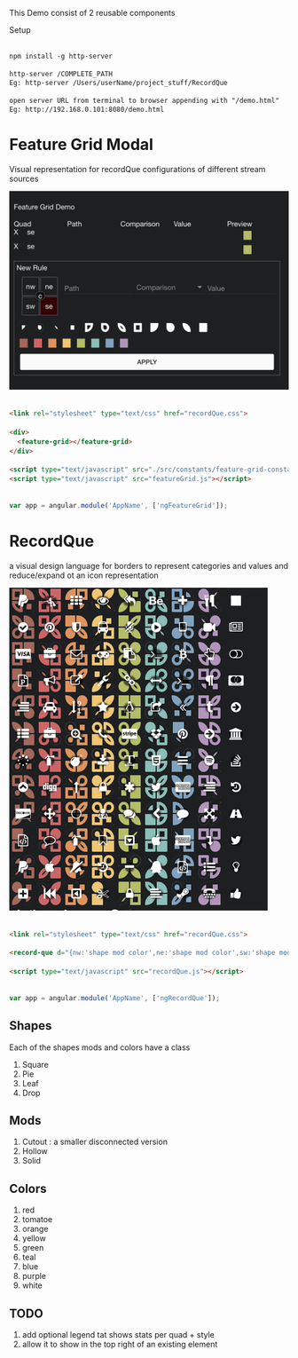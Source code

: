 This Demo consist of 2 reusable components

Setup

```

npm install -g http-server

http-server /COMPLETE_PATH
Eg: http-server /Users/userName/project_stuff/RecordQue

open server URL from terminal to browser appending with "/demo.html"
Eg: http://192.168.0.101:8080/demo.html

```

# Feature Grid Modal
Visual representation for recordQue configurations of different stream sources

![](docs/featureGridModal.png)

```html

<link rel="stylesheet" type="text/css" href="recordQue.css">

<div>
  <feature-grid></feature-grid>
</div>

<script type="text/javascript" src="./src/constants/feature-grid-constant.js"></script>
<script type="text/javascript" src="featureGrid.js"></script>

```
```javascript

var app = angular.module('AppName', ['ngFeatureGrid']);

```

# RecordQue
a visual design language for borders to represent categories and values and reduce/expand ot an icon representation

![](docs/example.png)

```html

<link rel="stylesheet" type="text/css" href="recordQue.css">

<record-que d="{nw:'shape mod color',ne:'shape mod color',sw:'shape mod color',se:'shape mod color', c:'fa-icon color'}"></record-que>

<script type="text/javascript" src="recordQue.js"></script>

```
```javascript

var app = angular.module('AppName', ['ngRecordQue']);

```

## Shapes

Each of the shapes mods and colors have a class

1. Square
2. Pie
3. Leaf
4. Drop

## Mods

1. Cutout : a smaller disconnected version
1. Hollow
1. Solid

## Colors

1. red
2. tomatoe
3. orange
4. yellow
5. green
6. teal
7. blue
8. purple
9. white

## TODO

1. add optional legend tat shows stats per quad + style
1. allow it to show in the top right of an existing element
